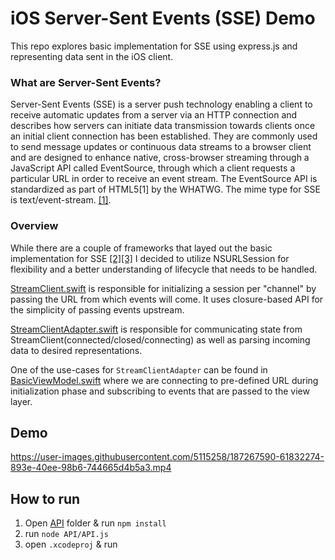 # iOS Server-Sent Events (SSE) Demo

This repo explores basic implementation for SSE using express.js and representing data sent in the iOS client.

### What are Server-Sent Events?

Server-Sent Events (SSE) is a server push technology enabling a client to receive automatic updates from a server via an HTTP connection and describes how servers can initiate data transmission towards clients once an initial client connection has been established. They are commonly used to send message updates or continuous data streams to a browser client and are designed to enhance native, cross-browser streaming through a JavaScript API called EventSource, through which a client requests a particular URL in order to receive an event stream. The EventSource API is standardized as part of HTML5[1] by the WHATWG. The mime type for SSE is text/event-stream. [[1]](en.wikipedia.org/wiki/Server-sent_events).

### Overview

While there are a couple of frameworks that layed out the basic implementation for SSE [[2]](github.com/inaka/EventSource)[[3]](github.com/launchdarkly/ios-eventsource) I decided to utilize NSURLSession for flexibility and a better understanding of lifecycle that needs to be handled.

[StreamClient.swift](github.com/ignotusverum/sse-pos/blob/main/iOS/sse-pos-ios/Utils/Networking/StreamClient.swift) is responsible for initializing a session per "channel" by passing the URL from which events will come. It uses closure-based API for the simplicity of passing events upstream.

[StreamClientAdapter.swift](github.com/ignotusverum/sse-pos/blob/main/iOS/sse-pos-ios/Utils/Networking/StreamClientAdapter.swift) is responsible for communicating state from StreamClient(connected/closed/connecting) as well as parsing incoming data to desired representations.

One of the use-cases for `StreamClientAdapter` can be found in [BasicViewModel.swift](github.com/ignotusverum/sse-pos/blob/main/iOS/sse-pos-ios/Features/Basic/BasicViewModel.swift#L43-L58) where we are connecting to pre-defined URL during initialization phase and subscribing to events that are passed to the view layer.

## Demo 

https://user-images.githubusercontent.com/5115258/187267590-61832274-893e-40ee-98b6-744665d4b5a3.mp4


## How to run

1. Open [API](https://github.com/ignotusverum/sse-pos/tree/main/API) folder & run `npm install`
2. run `node API/API.js`
3. open `.xcodeproj` & run
